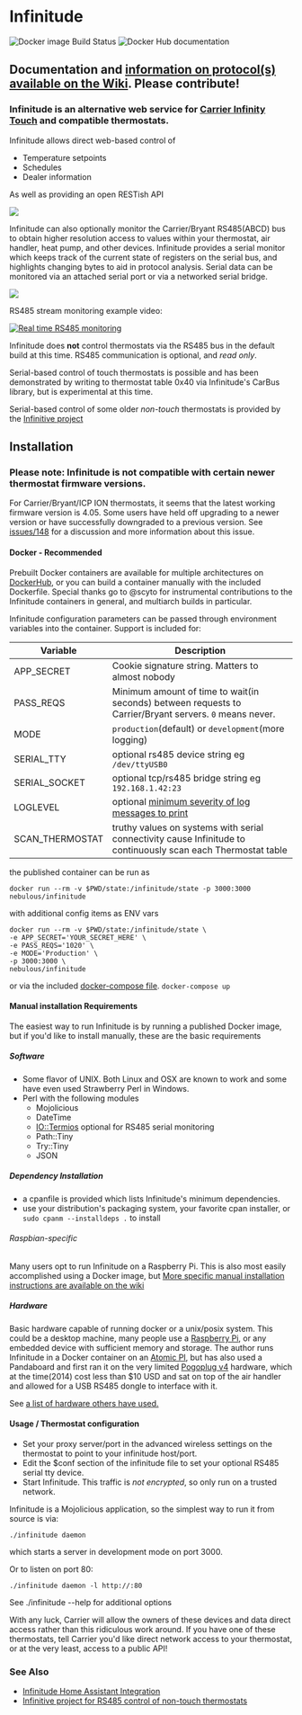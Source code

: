 # Infinitude

![Docker image Build Status](https://github.com/nebulous/infinitude/workflows/Multi-architecture%20Build%20Status/badge.svg?branch=master)
![Docker Hub documentation](https://github.com/nebulous/infinitude/workflows/Push%20Description%20&%20README%20to%20Docker%20Hub/badge.svg?branch=master)

## Documentation and [information on protocol(s) available on the Wiki](https://github.com/nebulous/infinitude/wiki). Please contribute!

### Infinitude is an alternative web service for [Carrier Infinity Touch](https://github.com/nebulous/infinitude/wiki/Infinity-touch) and compatible thermostats.

Infinitude allows direct web-based control of
  * Temperature setpoints
  * Schedules
  * Dealer information

As well as providing an open RESTish API 

<img src="http://i.imgur.com/1LhLKbp.png" />

Infinitude can also optionally monitor the Carrier/Bryant RS485(ABCD) bus to obtain higher resolution access to values within your thermostat, air handler, heat pump, and other devices.
Infinitude provides a serial monitor which keeps track of the current state of registers on the serial bus, and highlights changing bytes to aid in protocol analysis.
Serial data can be monitored via an attached serial port or via a networked serial bridge.

<img src="http://i.imgur.com/5Ge1zEM.png" />

RS485 stream monitoring example video:

[![Real time RS485 monitoring](http://img.youtube.com/vi/ybjCumDG_d8/0.jpg)](https://www.youtube.com/watch?v=ybjCumDG_d8)


Infinitude does **not** control thermostats via the RS485 bus in the default build at this time. RS485 communication is optional, and _read only_.

Serial-based control of touch thermostats is possible and has been demonstrated by writing to thermostat table 0x40 via Infinitude's CarBus library, but is experimental at this time. 

Serial-based control of some older _non-touch_ thermostats is provided by the [Infinitive project](https://github.com/acd/infinitive)

## Installation

### Please note: Infinitude is not compatible with certain newer thermostat firmware versions.

For Carrier/Bryant/ICP ION thermostats, it seems that the latest working firmware version is 4.05. Some users have held off
upgrading to a newer version or have successfully downgraded to a previous version.
See [issues/148](https://github.com/nebulous/infinitude/issues/148) for a discussion and more information about this issue.

#### Docker - Recommended
Prebuilt Docker containers are available for multiple architectures on [DockerHub](https://hub.docker.com/r/nebulous/infinitude), or you can build a container manually with the included Dockerfile.
Special thanks go to @scyto for instrumental contributions to the Infinitude containers in general, and multiarch builds in particular.

Infinitude configuration parameters can be passed through environment variables into the container.  Support is included for:

| Variable | Description |
| --- | --- |
| APP_SECRET | Cookie signature string. Matters to almost nobody | 
| PASS_REQS | Minimum amount of time to wait(in seconds) between requests to Carrier/Bryant servers. `0` means never. |
| MODE | `production`(default) or `development`(more logging) |
| SERIAL_TTY | optional rs485 device string eg `/dev/ttyUSB0` |
| SERIAL_SOCKET | optional tcp/rs485 bridge string eg `192.168.1.42:23` |
| LOGLEVEL | optional [minimum severity of log messages to print](https://docs.mojolicious.org/Mojo/Log#level) |
| SCAN_THERMOSTAT | truthy values on systems with serial connectivity cause Infinitude to continuously scan each Thermostat table |


the published container can be run as

`docker run --rm -v $PWD/state:/infinitude/state -p 3000:3000 nebulous/infinitude`

with additional config items as ENV vars

```
docker run --rm -v $PWD/state:/infinitude/state \
-e APP_SECRET='YOUR_SECRET_HERE' \
-e PASS_REQS='1020' \
-e MODE='Production' \
-p 3000:3000 \
nebulous/infinitude
```

or via the included [docker-compose file](https://github.com/nebulous/infinitude/blob/master/docker-compose.yaml).
`docker-compose up`


#### Manual installation Requirements

The easiest way to run Infinitude is by running a published Docker image, but if you'd like to install manually, these are the basic requirements

##### Software
 * Some flavor of UNIX. Both Linux and OSX are known to work and some have even used Strawberry Perl in Windows.
 * Perl with the following modules
   * Mojolicious
   * DateTime
   * [IO::Termios](https://metacpan.org/module/IO::Termios) optional for RS485 serial monitoring
   * Path::Tiny
   * Try::Tiny
   * JSON
   
##### Dependency Installation
  * a cpanfile is provided which lists Infinitude's minimum dependencies.
  * use your distribution's packaging system, your favorite cpan installer, or `sudo cpanm --installdeps .` to install

###### Raspbian-specific
Many users opt to run Infinitude on a Raspberry Pi. This is also most easily accomplished using a Docker image, but
[More specific manual installation instructions are available on the wiki](https://github.com/nebulous/infinitude/wiki/Installing-Infinitude-on-Raspberry-PI-(raspbian))


##### Hardware

Basic hardware capable of running docker or a unix/posix system. This could be a desktop machine, many people use a [Raspberry Pi](https://amzn.to/2StGo8z), or any embedded device with sufficient memory and storage. The author runs Infinitude in a Docker container on an [Atomic PI](https://amzn.to/3bgufMV), but has also used a Pandaboard and first ran it on the very limited [Pogoplug v4](http://www.amazon.com/Pogoplug-Series-4-Backup-Device/dp/B006I5MKZY/ref=sr_1_1?ie=UTF8&tag=sbhq-20&qid=1415825203&sr=8-1&keywords=pogoplug) hardware, which at the time(2014) cost less than $10 USD and sat on top of the air handler and allowed for a USB RS485 dongle to interface with it.

See <a target="_blank" href="https://www.amazon.com/ideas/amzn1.account.AEFBGWAOB3IGADYQPGQRC566Z2FA/19DKMPAQCZX12?type=explore&ref=idea_cp_vl_ov_d&tag=sbec-20" width="1" height="1" border="0" alt="" style="border:none !important; margin:0px !important;">a list of hardware others have used.</a>


#### Usage / Thermostat configuration
 * Set your proxy server/port in the advanced wireless settings on the thermostat to point to your infinitude host/port. 
 * Edit the $conf section of the infinitude file to set your optional RS485 serial tty device.
 * Start Infinitude. This traffic is _not encrypted_, so only run on a trusted network.

Infinitude is a Mojolicious application, so the simplest way to run it from source is via:

    ./infinitude daemon

which starts a server in development mode on port 3000.

Or to listen on port 80:

    ./infinitude daemon -l http://:80

See ./infinitude <command> --help for additional options

With any luck, Carrier will allow the owners of these devices and data direct access rather
than this ridiculous work around. If you have one of these thermostats, tell
Carrier you'd like direct network access to your thermostat, or at the very
least, access to a public API!


### See Also

- [Infinitude Home Assistant Integration](https://github.com/MizterB/homeassistant-infinitude-beyond)
- [Infinitive project for RS485 control of non-touch thermostats](https://github.com/acd/infinitive)
